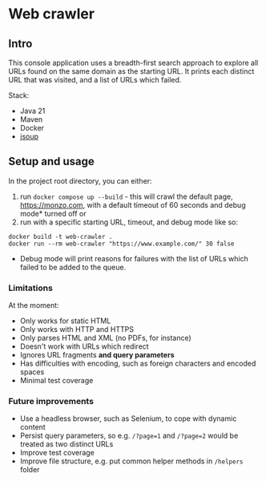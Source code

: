 # Web crawler

## Intro

This console application uses a breadth-first search approach to explore all URLs found on the same domain as the starting URL. 
It prints each distinct URL that was visited, and a list of URLs which failed.

Stack:

- Java 21
- Maven
- Docker
- [jsoup](https://jsoup.org/)

## Setup and usage

In the project root directory, you can either:

1. run `docker compose up --build` - this will crawl the default page, https://monzo.com, with a default timeout of 60 seconds and debug mode* turned off or
2. run with a specific starting URL, timeout, and debug mode like so:
```
docker build -t web-crawler .
docker run --rm web-crawler "https://www.example.com/" 30 false
```

* Debug mode will print reasons for failures with the list of URLs which failed to be added to the queue.

### Limitations

At the moment:

 - Only works for static HTML
 - Only works with HTTP and HTTPS
 - Only parses HTML and XML (no PDFs, for instance)
 - Doesn't work with URLs which redirect
 - Ignores URL fragments **and query parameters**
 - Has difficulties with encoding, such as foreign characters and encoded spaces
 - Minimal test coverage

### Future improvements

 - Use a headless browser, such as Selenium, to cope with dynamic content
 - Persist query parameters, so e.g. `/?page=1` and `/?page=2` would be treated as two distinct URLs
 - Improve test coverage
 - Improve file structure, e.g. put common helper methods in `/helpers` folder